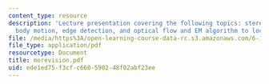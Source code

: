 ```yaml
---
content_type: resource
description: 'Lecture presentation covering the following topics: stereo vision, rigid
  body motion, edge detection, and optical flow and EM algorithm to locate objects.'
file: /media/https%3A/open-learning-course-data-rc.s3.amazonaws.com/6-186-mobile-autonomous-systems-laboratory-january-iap-2005/ede1ed75f3cfc660590248f02abf23ee_morevision.pdf
file_type: application/pdf
resourcetype: Document
title: morevision.pdf
uid: ede1ed75-f3cf-c660-5902-48f02abf23ee
---
```


